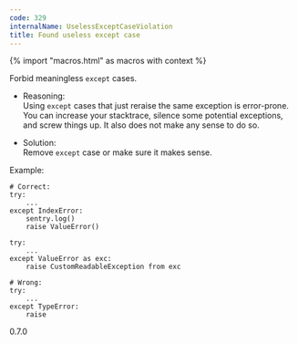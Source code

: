 ```yaml
---
code: 329
internalName: UselessExceptCaseViolation
title: Found useless except case
---
```


{% import "macros.html" as macros with context %}

Forbid meaningless `except` cases.

  - Reasoning:  
    Using `except` cases that just reraise the same exception is
    error-prone. You can increase your stacktrace, silence some
    potential exceptions, and screw things up. It also does not make any
    sense to do so.

  - Solution:  
    Remove `except` case or make sure it makes sense.

Example:

    # Correct:
    try:
        ...
    except IndexError:
        sentry.log()
        raise ValueError()
    
    try:
        ...
    except ValueError as exc:
        raise CustomReadableException from exc
    
    # Wrong:
    try:
        ...
    except TypeError:
        raise

<div class="versionadded">

0.7.0

</div>